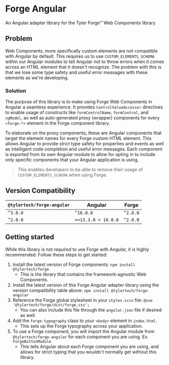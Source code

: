 # Forge Angular

An Angular adapter library for the Tyler Forge™ Web Components library.

## Problem

Web Components, more specifically custom elements are not compatible with Angular by default. This requires us to use `CUSTOM_ELEMENTS_SCHEMA` within
our Angular modules to tell Angular not to throw errors when it comes across an HTML element that it doesn't recognize. The problem with this is that
we lose some type safety and useful error messages with these elements as we're developing.

### Solution

The purpose of this library is to make using Forge Web Components in Angular a seamless experience. It provides `ControlValueAccessor` directives
to enable usage of constructs like `formControlName`, `formControl`, and `ngModel`, as well as auto-generated proxy (wrapper) components for
every `<forge-*>` element in the Forge component library.

To elaborate on the proxy components, these are Angular components that target the element names for every Forge custom HTML element. This allows Angular
to provide strict type safety for properties and events as well as intelligent code completion and useful error messages. Each component is exported
from its own Angular module to allow for opting in to include only specific components that your Angular application is using.

> This enables developers to be able to remove their usage of `CUSTOM_ELEMENTS_SCHEMA` when using Forge.

## Version Compatibility

| `@tylertech/forge-angular`  | Angular              | Forge
| ----------------------------| ---------------------| --------
| `^3.0.0`                    | `^16.0.0`            | `^2.0.0`
| `^2.0.0`                    | `>=13.3.0 < 16.0.0`  | `^2.0.0`

## Getting started

While this library is not _required_ to use Forge with Angular, it is highly recommended. Follow these steps to get started:

1. Install the latest version of Forge components: `npm install @tylertech/forge`
    - This is the library that contains the framework-agnostic Web Components.
2. Install the latest version of this Forge Angular adapter library using the version compatibility table above: `npm install @tylertech/forge-angular`
3. Reference the Forge global stylesheet in your `styles.scss` file: `@use '@tylertech/forge/dist/forge.css';`
    - You can also include this file through the `angular.json` file if desired as well.
4. Add the `forge-typography` class to your `<body>` element in `index.html`.
    - This sets up the Forge typography across your application.
5. To use a Forge component, you will import the Angular module from `@tylertech/forge-angular` for each component you are using. Ex. `ForgeButtonModule`
    - This tells Angular about each Forge component you are using, and allows for strict typing that you wouldn't normally get without this library.
